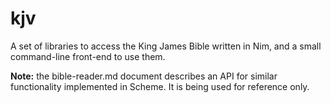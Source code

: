 kjv
======================================================================

A set of libraries to access the King James Bible written in Nim, and
a small command-line front-end to use them.

**Note:** the bible-reader.md document describes an API for similar
  functionality implemented in Scheme.  It is being used for reference
  only.

